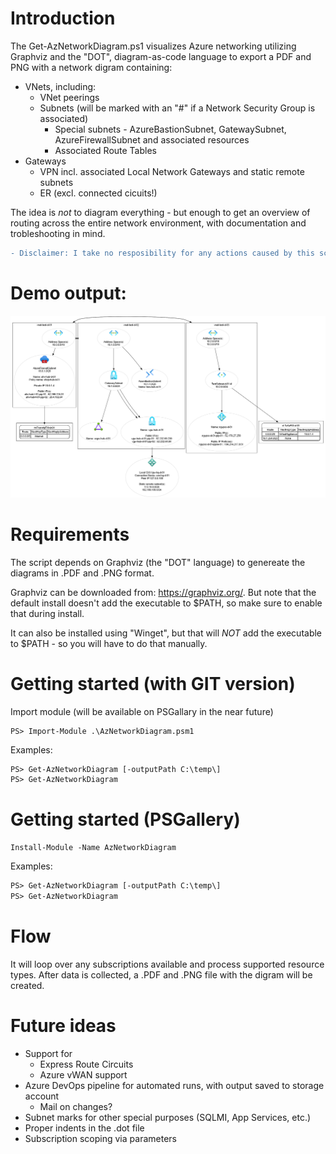 # Introduction 
The Get-AzNetworkDiagram.ps1 visualizes Azure networking utilizing Graphviz and the "DOT", diagram-as-code language to export a PDF and PNG with a network digram containing:
  - VNets, including:
    - VNet peerings
    - Subnets (will be marked with an "#" if a Network Security Group is associated)
        - Special subnets - AzureBastionSubnet, GatewaySubnet, AzureFirewallSubnet and associated resources
        - Associated Route Tables
  - Gateways
    - VPN incl. associated Local Network Gateways and static remote subnets
    - ER (excl. connected cicuits!)

The idea is _not_ to diagram everything - but enough to get an overview of routing across the entire network environment, with documentation and trobleshooting in mind.

```diff
- Disclaimer: I take no resposibility for any actions caused by this script!
```

# Demo output:
![Demo output](https://github.com/dan-madsen/AzNetworkDiagram/blob/main/DemoOutput/Demo.png)  



# Requirements
The script depends on Graphviz (the "DOT" language) to genereate the diagrams in .PDF and .PNG format.

Graphviz can be downloaded from: https://graphviz.org/. But note that the default install doesn't add the executable to $PATH, so make sure to enable that during install.

It can also be installed using "Winget", but that will _NOT_ add the executable to $PATH - so you will have to do that manually.

# Getting started (with GIT version)
Import module (will be available on PSGallary in the near future)
```code
PS> Import-Module .\AzNetworkDiagram.psm1
```
Examples:
```diff
PS> Get-AzNetworkDiagram [-outputPath C:\temp\]
PS> Get-AzNetworkDiagram 
```

# Getting started (PSGallery)
```code
Install-Module -Name AzNetworkDiagram
```
Examples:
```diff
PS> Get-AzNetworkDiagram [-outputPath C:\temp\]
PS> Get-AzNetworkDiagram 
```

# Flow
It will loop over any subscriptions available and process supported resource types. After data is collected, a .PDF and .PNG file with the digram will be created.

# Future ideas
- Support for
    - Express Route Circuits
    - Azure vWAN support
- Azure DevOps pipeline for automated runs, with output saved to storage account
    - Mail on changes?
- Subnet marks for other special purposes (SQLMI, App Services, etc.)
- Proper indents in the .dot file
- Subscription scoping via parameters